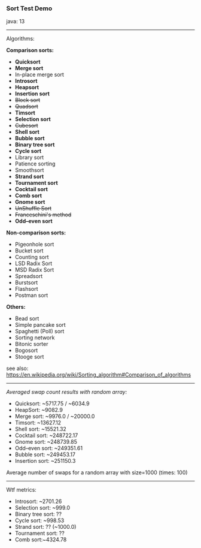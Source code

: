 ### Sort Test Demo

java: 13

---

Algorithms:

**Comparison sorts:**

* **Quicksort**
* **Merge sort**
* In-place merge sort
* **Introsort**
* **Heapsort**
* **Insertion sort**
* ~~Block sort~~
* ~~Quadsort~~ 
* **Timsort**
* **Selection sort**
* ~~Cubesort~~
* **Shell sort**
* **Bubble sort**
* **Binary tree sort**
* **Cycle sort**
* Library sort
* Patience sorting 
* Smoothsort
* **Strand sort**
* **Tournament sort**
* **Cocktail sort**
* **Comb sort**
* **Gnome sort**
* ~~UnShuffle Sort~~
* ~~Franceschini's method~~
* **Odd–even sort**

**Non-comparison sorts:**

* Pigeonhole sort
* Bucket sort 
* Counting sort
* LSD Radix Sort
* MSD Radix Sort
* Spreadsort
* Burstsort
* Flashsort
* Postman sort

**Others:**

* Bead sort
* Simple pancake sort 	
* Spaghetti (Poll) sort
* Sorting network
* Bitonic sorter
* Bogosort
* Stooge sort


see also: https://en.wikipedia.org/wiki/Sorting_algorithm#Comparison_of_algorithms

---

_Averaged swap count results with random array:_

* Quicksort: ~5717.75 / ~6034.9
* HeapSort: ~9082.9
* Merge sort: ~9976.0 / ~20000.0
* Timsort: ~13627.12
* Shell sort: ~15521.32
* Cocktail sort: ~248722.17
* Gnome sort: ~248739.85
* Odd–even sort: ~249351.61
* Bubble sort: ~249453.17
* Insertion sort: ~251150.3

Average number of swaps for a random array with size=1000 (times: 100)

---

Wtf metrics:

* Introsort: ~2701.26
* Selection sort: ~999.0
* Binary tree sort: ??
* Cycle sort: ~998.53
* Strand sort: ?? (~1000.0)
* Tournament sort: ??
* Comb sort:~4324.78